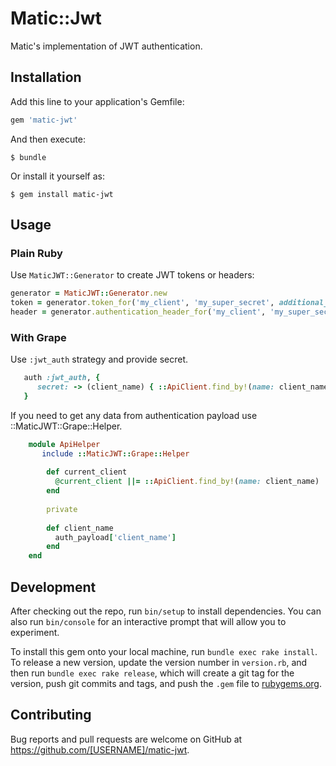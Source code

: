 # Matic::Jwt

Matic's implementation of JWT authentication.

## Installation

Add this line to your application's Gemfile:

```ruby
gem 'matic-jwt'
```

And then execute:

    $ bundle

Or install it yourself as:

    $ gem install matic-jwt

## Usage

### Plain Ruby

Use `MaticJWT::Generator` to create JWT tokens or headers:
```ruby
generator = MaticJWT::Generator.new
token = generator.token_for('my_client', 'my_super_secret', additional_payload: 'test')
header = generator.authentication_header_for('my_client', 'my_super_secret', user_id: 'test@localhost.com')
```  

### With Grape

Use ```:jwt_auth``` strategy and provide secret.
```ruby
   auth :jwt_auth, {
      secret: -> (client_name) { ::ApiClient.find_by!(name: client_name).secret }
   }
```
If you need to get any data from authentication payload use ::MaticJWT::Grape::Helper.
```ruby
    module ApiHelper
       include ::MaticJWT::Grape::Helper
        
        def current_client
          @current_client ||= ::ApiClient.find_by!(name: client_name)
        end
    
        private
    
        def client_name
          auth_payload['client_name']
        end
    end 
```

## Development

After checking out the repo, run `bin/setup` to install dependencies. You can also run `bin/console` for an interactive prompt that will allow you to experiment.

To install this gem onto your local machine, run `bundle exec rake install`. To release a new version, update the version number in `version.rb`, and then run `bundle exec rake release`, which will create a git tag for the version, push git commits and tags, and push the `.gem` file to [rubygems.org](https://rubygems.org).

## Contributing

Bug reports and pull requests are welcome on GitHub at https://github.com/[USERNAME]/matic-jwt.
